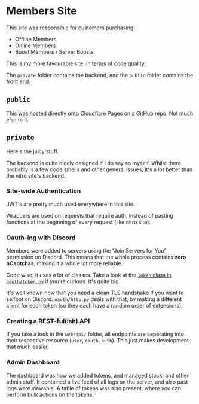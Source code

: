 # Members Site

This site was responsible for customers purchasing:
- Offline Members
- Online Members
- Boost Members / Server Boosts

This is my more favourable site, in terms of code quality.

The `private` folder contains the backend, and the `public` folder contains the front end.


## `public`
This was hosted directly onto Cloudflare Pages on a GitHub repo. Not much else to it.



## `private`
Here's the juicy stuff.

The backend is quite nicely designed if I do say so myself. Whilst there probably is a few code smells and other general issues, it's a lot better than the nitro site's backend.


### Site-wide Authentication
JWT's are pretty much used everywhere in this site.

Wrappers are used on requests that require auth, instead of pasting functions at the beginning of every request (like nitro site).


### Oauth-ing with Discord
Members were added to servers using the "Join Servers for You" permission on Discord. This means that the whole process contains **zero hCaptchas**, making it a whole lot more reliable.

Code wise, it uses a lot of classes. Take a look at the [`Token` class in `oauth/token.py`](https://github.com/itschasa/luxury/blob/main/members/private/oauth/token.py#L57) if you're curious. It's quite big.

It's well known now that you need a clean TLS handshake if you want to selfbot on Discord. `oauth/http.py` deals with that, by making a different client for each token (so they each have a random order of extensions).


### Creating a REST-ful(ish) API
If you take a look in the `web/api/` folder, all endpoints are seperating into their respective resource (`user`, `oauth`, `auth`). This just makes development that much easier.


### Admin Dashboard
The dashboard was how we added tokens, and managed stock, and other admin stuff. It contained a live feed of all logs on the server, and also past logs were viewable. A table of tokens was also present, where you can perform bulk actions on the tokens.
